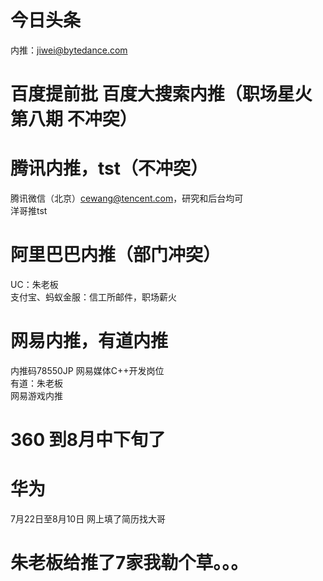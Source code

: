 # 今日头条
内推：jiwei@bytedance.com  
# 百度提前批  百度大搜索内推（职场星火第八期 不冲突）
# 腾讯内推，tst（不冲突） 
腾讯微信（北京）cewang@tencent.com，研究和后台均可    
洋哥推tst   
# 阿里巴巴内推（部门冲突）
UC：朱老板  
支付宝、蚂蚁金服：信工所邮件，职场薪火  

# 网易内推，有道内推
内推码78550JP  网易媒体C++开发岗位  
有道：朱老板  
网易游戏内推
# 360 到8月中下旬了
# 华为
7月22日至8月10日 网上填了简历找大哥
# 朱老板给推了7家我勒个草。。。